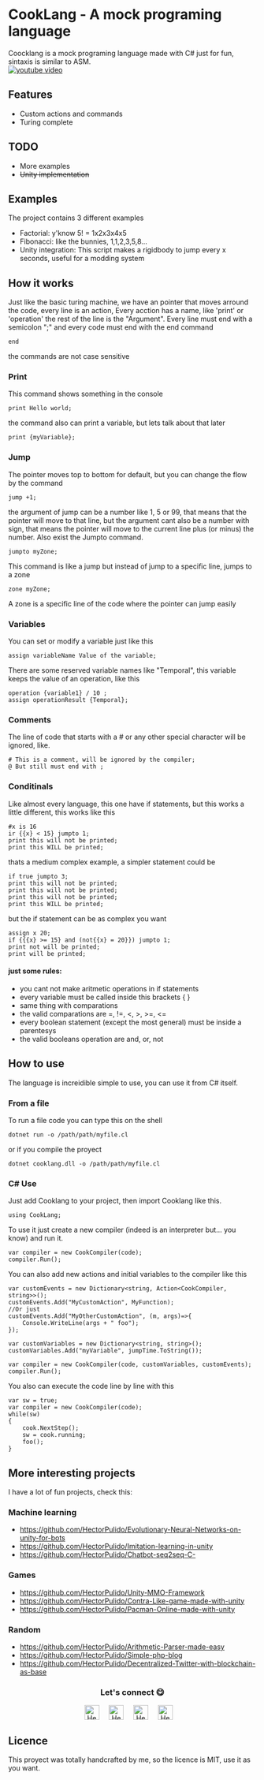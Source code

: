 # CookLang - A mock programing language
Coocklang is a mock programing language made with C# just for fun, sintaxis is similar to ASM.<br>
[![youtube video](https://img.youtube.com/vi/hvVg72uCMt4/0.jpg)](https://www.youtube.com/watch?v=hvVg72uCMt4&list=PLHdk97dabfvzTZyKLb_spWHvI-qLArEzm&index=4)

## Features
- Custom actions and commands 
- Turing complete 

## TODO
- More examples
- ~~Unity implementation~~

## Examples
The project contains 3 different examples
- Factorial: y'know 5! = 1x2x3x4x5
- Fibonacci: like the bunnies, 1,1,2,3,5,8...
- Unity integration: This script makes a rigidbody to jump every x seconds, useful for a modding system

## How it works
Just like the basic turing machine, we have an pointer that moves arround the code, every line is an action, Every acction has a name, like 'print' or 'operation' the rest of the line is the "Argument". Every line must end with a semicolon ";" and every code must end with the end command
```
end
```
the commands are not case sensitive

### Print
This command shows something in the console
```
print Hello world;
```
the command also can print a variable, but lets talk about that later
```
print {myVariable};
```
### Jump
The pointer moves top to bottom for default, but you can change the flow by the command 
```
jump +1;
```
the argument of jump can be a number like 1, 5 or 99, that means that the pointer will move to that line, but the argument cant also be a number with sign, that means the pointer will move to the current line plus (or minus) the number.
Also exist the Jumpto command.
```
jumpto myZone;
```
This command is like a jump but instead of jump to a specific line, jumps to a zone
```
zone myZone;
```
A zone is a specific line of the code where the pointer can jump easily

### Variables
You can set or modify a variable just like this
```
assign variableName Value of the variable;
```

There are some reserved variable names like "Temporal", this variable keeps the value of an operation, like this
```
operation {variable1} / 10 ;
assign operationResult {Temporal};
```
### Comments
The line of code that starts with a # or any other special character will be ignored, like.
```
# This is a comment, will be ignored by the compiler;
@ But still must end with ;
```
### Conditinals
Like almost every language, this one have if statements, but this works a little different, this works like this
```
#x is 16
ir {{x} < 15} jumpto 1;
print this will not be printed;
print this WILL be printed;
```
thats a medium complex example, a simpler statement could be
```
if true jumpto 3;
print this will not be printed;
print this will not be printed;
print this will not be printed;
print this WILL be printed;
```
but the if statement can be as complex you want
```
assign x 20;
if {{{x} >= 15} and (not{{x} = 20}}) jumpto 1;
print not will be printed;
print will be printed;
```
#### just some rules: 
- you cant not make aritmetic operations in if statements
- every variable must be called inside this brackets { }
- same thing with comparations
- the valid comparations are =, !=, <, >, >=, <=
- every boolean statement (except the most general) must be inside a parentesys
- the valid booleans operation are and, or, not


## How to use
The language is increidible simple to use, you can use it from C# itself.

### From a file
To run a file code you can type this on the shell 
```
dotnet run -o /path/path/myfile.cl
```
or if you compile the proyect
```
dotnet cooklang.dll -o /path/path/myfile.cl
```

### C# Use
Just add Cooklang to your project, then import Cooklang like this.
```Csharp
using CookLang;
```
To use it just create a new compiler (indeed is an interpreter but... you know) and run it.
```Csharp
var compiler = new CookCompiler(code);
compiler.Run();
```

You can also add new actions and initial variables to the compiler like this
```Csharp
var customEvents = new Dictionary<string, Action<CookCompiler, string>>();
customEvents.Add("MyCustomAction", MyFunction);
//Or just
customEvents.Add("MyOtherCustomAction", (m, args)=>{
    Console.WriteLine(args + " foo");
});

var customVariables = new Dictionary<string, string>();
customVariables.Add("myVariable", jumpTime.ToString());

var compiler = new CookCompiler(code, customVariables, customEvents);
compiler.Run();
```

You also can execute the code line by line with this
```Csharp
var sw = true;
var compiler = new CookCompiler(code);
while(sw)
{
    cook.NextStep();
    sw = cook.running;
    foo();
}
```

## More interesting projects
I have a lot of fun projects, check this:

### Machine learning
- https://github.com/HectorPulido/Evolutionary-Neural-Networks-on-unity-for-bots
- https://github.com/HectorPulido/Imitation-learning-in-unity
- https://github.com/HectorPulido/Chatbot-seq2seq-C-

### Games
- https://github.com/HectorPulido/Unity-MMO-Framework
- https://github.com/HectorPulido/Contra-Like-game-made-with-unity
- https://github.com/HectorPulido/Pacman-Online-made-with-unity

### Random
- https://github.com/HectorPulido/Arithmetic-Parser-made-easy
- https://github.com/HectorPulido/Simple-php-blog
- https://github.com/HectorPulido/Decentralized-Twitter-with-blockchain-as-base


<div align="center">
<h3 align="center">Let's connect 😋</h3>
</div>
<p align="center">
<a href="https://www.linkedin.com/in/hector-pulido-17547369/" target="blank">
<img align="center" width="30px" alt="Hector's LinkedIn" src="https://www.vectorlogo.zone/logos/linkedin/linkedin-icon.svg"/></a> &nbsp; &nbsp;
<a href="https://twitter.com/Hector_Pulido_" target="blank">
<img align="center" width="30px" alt="Hector's Twitter" src="https://www.vectorlogo.zone/logos/twitter/twitter-official.svg"/></a> &nbsp; &nbsp;
<a href="https://www.twitch.tv/hector_pulido_" target="blank">
<img align="center" width="30px" alt="Hector's Twitch" src="https://www.vectorlogo.zone/logos/twitch/twitch-icon.svg"/></a> &nbsp; &nbsp;
<a href="https://www.youtube.com/channel/UCS_iMeH0P0nsIDPvBaJckOw" target="blank">
<img align="center" width="30px" alt="Hector's Youtube" src="https://www.vectorlogo.zone/logos/youtube/youtube-icon.svg"/></a> &nbsp; &nbsp;

## Licence
This proyect was totally handcrafted by me, so the licence is MIT, use it as you want.
